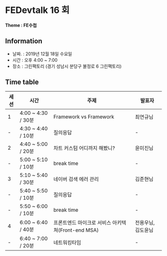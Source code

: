 # FEDevtalk 16 회

#### Theme : FE수첩

## Information

- 날짜. : 2019년 12월 18일 수요일
- 시간 : 오후 4:00 ~ 7:00
- 장소 : 그린팩토리 (경기 성남시 분당구 불정로 6 그린팩토리)

## Time table
| 세션 | 시간               | 주제       | 발표자          |
| ---- | ------------------ | ---------- | --------------- |
| 1    | 4:00 ~ 4:30 / 30분 | Framework vs Framework | 최연규님 |
| -    | 4:30 ~ 4:40 / 10분 | 질의응답 | - |
| 2    | 4:40 ~ 5:00 / 20분 | 차트 커스텀 어디까지 해봤니? | 윤미진님 |
| -    | 5:00 ~ 5:10 / 10분 | break time | - |
| 3    | 5:10 ~ 5:40 / 30분 | 네이버 검색 에러 관리 | 김준현님 |
| -    | 5:40 ~ 5:50 / 10분 | 질의응답 | - |
| -    | 5:50 ~ 6:00 / 10분 | break time | - |
| 4    | 6:00 ~ 6:40 / 40분 | 프론트엔드 마이크로 서비스 아키텍쳐(Front-end MSA) | 전용우님, 김도윤님 |
| -    | 6:40 ~ 7:00 / 20분 | 네트워킹타임 | - |


